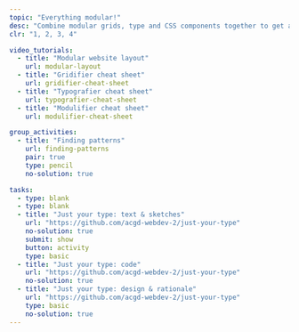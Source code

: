 ```yaml
---
topic: "Everything modular!"
desc: "Combine modular grids, type and CSS components together to get a website running quickly."
clr: "1, 2, 3, 4"

video_tutorials:
  - title: "Modular website layout"
    url: modular-layout
  - title: "Gridifier cheat sheet"
    url: gridifier-cheat-sheet
  - title: "Typografier cheat sheet"
    url: typografier-cheat-sheet
  - title: "Modulifier cheat sheet"
    url: modulifier-cheat-sheet

group_activities:
  - title: "Finding patterns"
    url: finding-patterns
    pair: true
    type: pencil
    no-solution: true

tasks:
  - type: blank
  - type: blank
  - title: "Just your type: text & sketches"
    url: "https://github.com/acgd-webdev-2/just-your-type"
    no-solution: true
    submit: show
    button: activity
    type: basic
  - title: "Just your type: code"
    url: "https://github.com/acgd-webdev-2/just-your-type"
    no-solution: true
  - title: "Just your type: design & rationale"
    url: "https://github.com/acgd-webdev-2/just-your-type"
    type: basic
    no-solution: true
---
```

